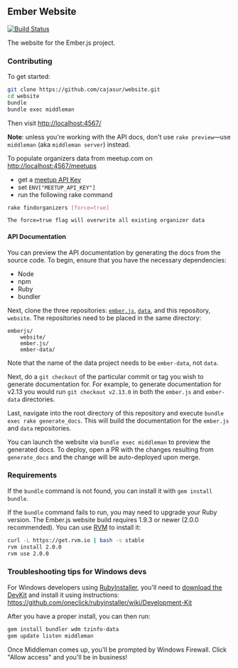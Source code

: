 ## Ember Website
[![Build Status](https://travis-ci.org/emberjs/website.svg?branch=master)](https://travis-ci.org/emberjs/website)

The website for the Ember.js project.

### Contributing

To get started:

``` sh
git clone https://github.com/cajasur/website.git
cd website
bundle
bundle exec middleman
```

Then visit [http://localhost:4567/](http://localhost:4567/)

**Note**: unless you're working with the API docs, don't use `rake preview`—use `middleman` (aka `middleman server`) instead.

To populate organizers data from meetup.com on [http://localhost:4567/meetups](http://localhost:4567/meetups)

  * get a [meetup API Key](https://secure.meetup.com/meetup_api/key/)
  * set `ENV["MEETUP_API_KEY"]`
  * run the following rake command

``` sh
rake findorganizers [force=true]

The force=true flag will overwrite all existing organizer data
```

#### API Documentation

You can preview the API documentation by generating the docs from the source code. To begin, ensure
that you have the necessary dependencies:

- Node
- npm
- Ruby
- bundler

Next, clone the three repositories: [`ember.js`](https://github.com/emberjs/ember.js),
[`data`](https://github.com/emberjs/data), and this repository, `website`. The repositories need
to be placed in the same directory:

    emberjs/
        website/
        ember.js/
        ember-data/

Note that the name of the data project needs to be `ember-data`, not `data`.

Next, do a `git checkout` of the particular commit or tag you wish to generate
documentation for. For example, to generate documentation for v2.13 you would
run `git checkout v2.13.0` in both the `ember.js` and `ember-data` directories.

Last, navigate into the root directory of this repository and execute `bundle exec rake generate_docs`. This
will build the documentation for the `ember.js` and `data` repositories.

You can launch the website via `bundle exec middleman` to preview the generated docs.
To deploy, open a PR with the changes resulting from `generate_docs` and the
change will be auto-deployed upon merge.

### Requirements

If the `bundle` command is not found, you can install it with `gem install bundle`.

If the `bundle` command fails to run, you may need to upgrade your Ruby version. The Ember.js website build requires 1.9.3 or newer (2.0.0 recommended). You can use [RVM](https://rvm.io/) to install it:

``` sh
curl -L https://get.rvm.io | bash -s stable
rvm install 2.0.0
rvm use 2.0.0
```

### Troubleshooting tips for Windows devs

For Windows developers using [RubyInstaller](http://rubyinstaller.org/), you'll need to [download the DevKit](http://rubyinstaller.org/downloads) and install it using instructions:
https://github.com/oneclick/rubyinstaller/wiki/Development-Kit

After you have a proper install, you can then run:
``` sh
gem install bundler wdm tzinfo-data
gem update listen middleman
```

Once Middleman comes up, you'll be prompted by Windows Firewall. Click "Allow access" and you'll be in business!

